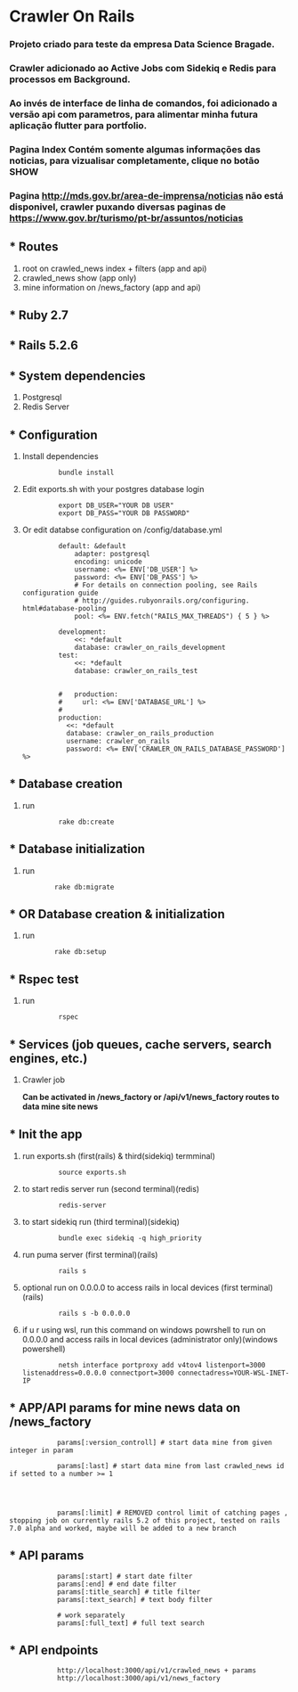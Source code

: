 # **Crawler On Rails**

### **Projeto criado para teste da empresa Data Science Bragade.**
### **Crawler adicionado ao Active Jobs com Sidekiq e Redis para processos em Background.**
### **Ao invés de interface de linha de comandos, foi adicionado a versão api com parametros, para alimentar minha futura aplicação flutter para portfolio.**
### **Pagina Index Contém somente algumas informações das noticias, para vizualisar completamente, clique no botão SHOW**

### **Pagina http://mds.gov.br/area-de-imprensa/noticias não está disponivel, crawler puxando diversas paginas de https://www.gov.br/turismo/pt-br/assuntos/noticias**


## * **Routes**
1) root on crawled_news index + filters (app and api) 
2) crawled_news show (app only)
3) mine information on /news_factory (app and api)






## * **Ruby 2.7**
## * **Rails 5.2.6**

## * **System dependencies**
1) Postgresql
2) Redis Server

## * **Configuration**
1) Install dependencies

                bundle install



2) Edit exports.sh with your postgres database login


                export DB_USER="YOUR DB USER"
                export DB_PASS="YOUR DB PASSWORD"

3) Or edit databse configuration on /config/database.yml

                default: &default
                    adapter: postgresql
                    encoding: unicode
                    username: <%= ENV['DB_USER'] %>
                    password: <%= ENV['DB_PASS'] %>
                    # For details on connection pooling, see Rails              configuration guide
                    # http://guides.rubyonrails.org/configuring.            html#database-pooling
                    pool: <%= ENV.fetch("RAILS_MAX_THREADS") { 5 } %>
                
                development:
                    <<: *default
                    database: crawler_on_rails_development
                test:
                    <<: *default
                    database: crawler_on_rails_test


                #   production:
                #     url: <%= ENV['DATABASE_URL'] %>
                #
                production:
                  <<: *default
                  database: crawler_on_rails_production
                  username: crawler_on_rails
                  password: <%= ENV['CRAWLER_ON_RAILS_DATABASE_PASSWORD'] %>







## * **Database creation**
1) run 

                rake db:create
                
    

## * **Database initialization**

 1) run 

                rake db:migrate

## * **OR Database creation & initialization**

 1) run 

                rake db:setup

## * **Rspec test**
1) run

                rspec

## * **Services (job queues, cache servers, search engines, etc.)**

1) Crawler job


    **Can be activated in /news_factory or /api/v1/news_factory routes to data mine site news**

## * **Init the app**

1) run exports.sh (first(rails) & third(sidekiq) termminal)

                source exports.sh

1) to start redis server run (second terminal)(redis)
                
                redis-server

2) to start sidekiq run (third terminal)(sidekiq)

                bundle exec sidekiq -q high_priority

3) run puma server (first terminal)(rails)

                rails s

4) optional run on 0.0.0.0 to access rails in local devices (first terminal)(rails)

                rails s -b 0.0.0.0


5) if u r using wsl, run this command on windows powrshell to run on 0.0.0.0 and access rails in local devices (administrator only)(windows powershell)

                netsh interface portproxy add v4tov4 listenport=3000 listenaddress=0.0.0.0 connectport=3000 connectadress=YOUR-WSL-INET-IP


## * **APP/API params for mine news data on /news_factory**


                params[:version_controll] # start data mine from given integer in param

                params[:last] # start data mine from last crawled_news id if setted to a number >= 1




                params[:limit] # REMOVED control limit of catching pages , stopping job on currently rails 5.2 of this project, tested on rails 7.0 alpha and worked, maybe will be added to a new branch
                

## * **API params**


                params[:start] # start date filter
                params[:end] # end date filter
                params[:title_search] # title filter
                params[:text_search] # text body filter

                # work separately
                params[:full_text] # full text search



## * **API endpoints**

                http://localhost:3000/api/v1/crawled_news + params
                http://localhost:3000/api/v1/news_factory



